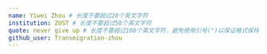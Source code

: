 ```yaml
---
name: Yiwei Zhou # 长度不要超过28个英文字符
institution: ZUST # 长度不要超过58个英文字符
quote: never give up # 长度不要超过100个英文字符，避免使用引号(")以保证格式保持不变。
github_user: Transmigration-zhou
---
```

